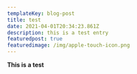 ```yaml
---
templateKey: blog-post
title: test
date: 2021-04-01T20:34:23.861Z
description: this is a test entry
featuredpost: true
featuredimage: /img/apple-touch-icon.png
---
```

**This is a test**